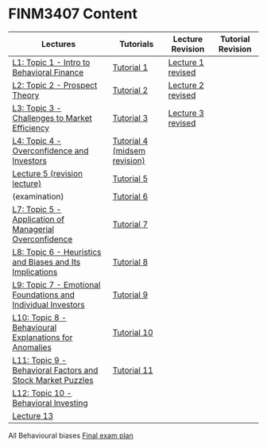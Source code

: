 # FINM3407 Content

| Lectures | Tutorials | Lecture Revision | Tutorial Revision
| --- | --- | --- | ---
| [L1: Topic 1 - Intro to Behavioral Finance](lecture1.html) | [Tutorial 1](tutorial1.html) | [Lecture 1 revised](lecture1revision.html)
| [L2: Topic 2 - Prospect Theory](lecture2.html) | [Tutorial 2](tutorial2.html) |[Lecture 2 revised](lecture2revision.html)
| [L3: Topic 3 - Challenges to Market Efficiency](lecture3.html) | [Tutorial 3](tutorial3.html) | [Lecture 3 revised](lecture3revision.html)
| [L4: Topic 4 - Overconfidence and Investors](lecture4.html) | [Tutorial 4 (midsem revision)](tutorial4.html) |
| [Lecture 5 (revision lecture)](lecture5_revision.html) | [Tutorial 5](tutorial5.html) |
| (examination) | [Tutorial 6](tutorial6.html) |
| [L7: Topic 5 - Application of Managerial Overconfidence](lecture7.html) | [Tutorial 7](tutorial7.html) |
| [L8: Topic 6 - Heuristics and Biases and Its Implications ](lecture8.html) | [Tutorial 8](tutorial8.html) |
| [L9: Topic 7 - Emotional Foundations and Individual Investors](lecture9.html) | [Tutorial 9](tutorial9.html) |
| [L10: Topic 8 - Behavioural Explanations for Anomalies](lecture10.html) | [Tutorial 10](tutorial10.html) |
| [L11: Topic 9 - Behavioral Factors and Stock Market Puzzles](lecture11.html) | [Tutorial 11](tutorial11.html) |
| [L12: Topic 10 - Behavioral Investing](lecture12.html) | 
| [Lecture 13](lecture13.html)


All Behavioural biases 
[Final exam plan](final_exam_plan.html)